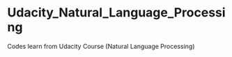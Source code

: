 # Udacity_Natural_Language_Processing
Codes learn from Udacity Course (Natural Language Processing)
